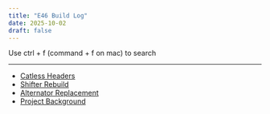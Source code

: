 ```yaml
---
title: "E46 Build Log"
date: 2025-10-02
draft: false
---
```

Use ctrl + f (command + f on mac) to search 

---
- [Catless Headers](/posts/catless-headers)
- [Shifter Rebuild](/posts/shifter-bushing)
- [Alternator Replacement](/posts/alternator-replacement/)
- [Project Background](/background/)

